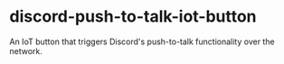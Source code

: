 # discord-push-to-talk-iot-button
An IoT button that triggers Discord's push-to-talk functionality over the network.
